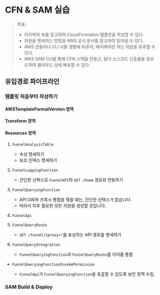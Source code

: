 # CFN & SAM 실습

> 목표: 
> - 아키텍처 뷰를 참고하며 CloudFormation 템플릿을 작성할 수 있다. 
> - 자원을 명세하는 방법을 AWS 공식 문서를 참고하여 알아낼 수 있다. 
> - AWS 콘솔이나 CLI 사용 경험에 비추어, 배치해야만 하는 자원을 유추할 수 있다.
> - AWS SAM CLI를 통해 CFN 스택을 만들고, 람다 소스코드 산출물을 업로드하여 클라우드 상에 배포할 수 있다.

## 유입경로 파이프라인

### 템플릿 처음부터 작성하기

#### AWSTemplateFormatVersion 영역

#### Transform 영역

#### Resources 영역

1. `FunnelAnalysisTable` 
   - 속성 명세하기
   - 보조 인덱스 명세하기

2. `FunnelLoggingFunction`
   - 간단한 신택스로 `FunnelAPI`의 `GET /home` 경로와 연동하기

3. `FunnelQueryingFunction`
   - API GW와 프록시 통합을 맺을 떄는, 간단한 신택스가 없습니다. 
   - 따라서 이후 필요한 모든 자원을 생성할 것입니다.

4. `FunnelApi`
5. `FunnelQueryRoute` 
   - `GET /funnel/{proxy+"`를 표상하는 API 경로를 명세하기

6. `FunnelQueryIntegration`
   - `FunnelQueryingFunction`과 `FunnelQueryRoute`를 이어줄 통합

- `FunnelQueryingFunctionInvokePermission`

  -  `FunnelApi`가 `FunnelQueryingFunction`을 호출할 수 있도록 보안 정책 수립.

### SAM Build & Deploy
